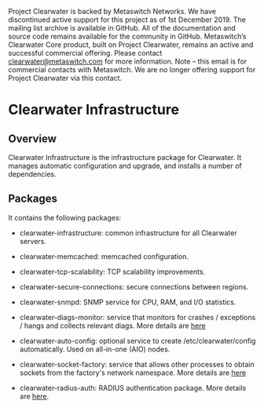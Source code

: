 Project Clearwater is backed by Metaswitch Networks.  We have discontinued active support for this project as of 1st December 2019.  The mailing list archive is available in GitHub.  All of the documentation and source code remains available for the community in GitHub.  Metaswitch’s Clearwater Core product, built on Project Clearwater, remains an active and successful commercial offering.  Please contact clearwater@metaswitch.com for more information. Note – this email is for commercial contacts with Metaswitch.  We are no longer offering support for Project Clearwater via this contact.

Clearwater Infrastructure
=========================

Overview
--------

Clearwater Infrastructure is the infrastructure package for
Clearwater. It manages automatic configuration and upgrade, and
installs a number of dependencies.

Packages
--------

It contains the following packages:

* clearwater-infrastructure: common infrastructure for all Clearwater
  servers.

* clearwater-memcached: memcached configuration.

* clearwater-tcp-scalability: TCP scalability improvements.

* clearwater-secure-connections: secure connections between regions.

* clearwater-snmpd: SNMP service for CPU, RAM, and I/O statistics.

* clearwater-diags-monitor: service that monitors for crashes / exceptions / hangs and collects relevant diags.  More details are [here](clearwater-diags-monitor.md)

* clearwater-auto-config: optional service to create /etc/clearwater/config
  automatically.  Used on all-in-one (AIO) nodes.

* clearwater-socket-factory: service that allows other processes to obtain sockets from the factory's network namespace. More details are [here](clearwater-socket-factory.md)

* clearwater-radius-auth: RADIUS authentication package. More details are [here](http://clearwater.readthedocs.io/en/latest/Radius_Authentication.html).
